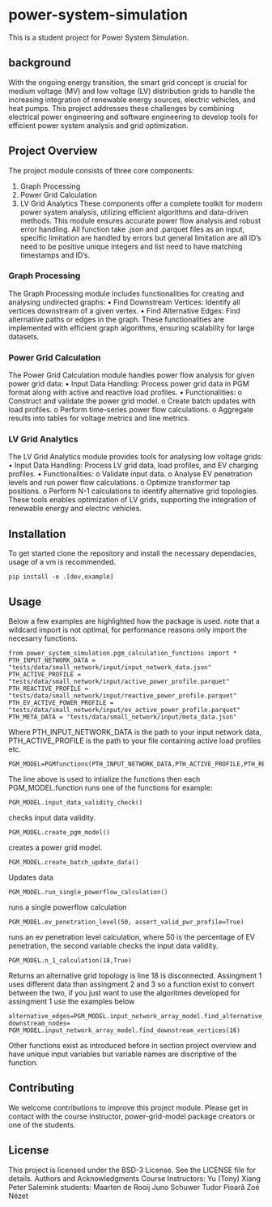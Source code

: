 # power-system-simulation
This is a student project for Power System Simulation.

## background
With the ongoing energy transition, the smart grid concept is crucial for medium voltage (MV) and low voltage (LV) distribution grids to handle the increasing integration of renewable energy sources, electric vehicles, and heat pumps. This project addresses these challenges by combining electrical power engineering and software engineering to develop tools for efficient power system analysis and grid optimization.
## Project Overview
The project module consists of three core components:
1.	Graph Processing
2.	Power Grid Calculation
3.	LV Grid Analytics
These components offer a complete toolkit for modern power system analysis, utilizing efficient algorithms and data-driven methods. This module ensures accurate power flow analysis and robust error handling. All function take .json and .parquet files as an input, specific limitation are handled by errors but general limitation are all ID’s need to be positive unique integers and list need to have matching timestamps and ID’s.
### Graph Processing
The Graph Processing module includes functionalities for creating and analysing undirected graphs:
•	Find Downstream Vertices: Identify all vertices downstream of a given vertex.
•	Find Alternative Edges: Find alternative paths or edges in the graph.
These functionalities are implemented with efficient graph algorithms, ensuring scalability for large datasets.
### Power Grid Calculation
The Power Grid Calculation module handles power flow analysis for given power grid data:
•	Input Data Handling: Process power grid data in PGM format along with active and reactive load profiles.
•	Functionalities:
o	Construct and validate the power grid model.
o	Create batch updates with load profiles.
o	Perform time-series power flow calculations.
o	Aggregate results into tables for voltage metrics and line metrics.
### LV Grid Analytics
The LV Grid Analytics module provides tools for analysing low voltage grids:
•	Input Data Handling: Process LV grid data, load profiles, and EV charging profiles.
•	Functionalities:
o	Validate input data.
o	Analyse EV penetration levels and run power flow calculations.
o	Optimize transformer tap positions.
o	Perform N-1 calculations to identify alternative grid topologies.
These tools enables optimization of LV grids, supporting the integration of renewable energy and electric vehicles.

## Installation
To get started clone the repository and install the necessary dependacies, usage of a vm is recommended.
```shell
pip install -e .[dev,example]
```

## Usage
Below a few examples are highlighted how the package is used. note that a wildcard import is not optimal, for performance reasons only import the necesarry functions.
```shell
from power_system_simulation.pgm_calculation_functions import *
PTH_INPUT_NETWORK_DATA = "tests/data/small_network/input/input_network_data.json"
PTH_ACTIVE_PROFILE = "tests/data/small_network/input/active_power_profile.parquet"
PTH_REACTIVE_PROFILE = "tests/data/small_network/input/reactive_power_profile.parquet"
PTH_EV_ACTIVE_POWER_PROFILE = "tests/data/small_network/input/ev_active_power_profile.parquet"
PTH_META_DATA = "tests/data/small_network/input/meta_data.json"
```
Where PTH_INPUT_NETWORK_DATA is the path to your input network data, PTH_ACTIVE_PROFILE is the path to your file containing active load profiles etc.
```shell
PGM_MODEL=PGMfunctions(PTH_INPUT_NETWORK_DATA,PTH_ACTIVE_PROFILE,PTH_REACTIVE_PROFILE,PTH_EV_ACTIVE_POWER_PROFILE,PTH_META_DATA)
```
The line above is used to intialize the functions then each PGM_MODEL.function runs one of the functions for example:
```shell
PGM_MODEL.input_data_validity_check()
```
checks input data validity.
```shell
PGM_MODEL.create_pgm_model()
```
creates a power grid model.
```shell
PGM_MODEL.create_batch_update_data()
```
Updates data
```shell
PGM_MODEL.run_single_powerflow_calculation()
```
runs a single powerflow calculation
```shell
PGM_MODEL.ev_penetration_level(50, assert_valid_pwr_profile=True)
```
runs an ev penetration level calculation, where 50 is the percentage of EV penetration, the second variable checks the input data validity.
```shell
PGM_MODEL.n_1_calculation(18,True)
``` 
Returns an alternative grid topology is line 18 is disconnected. Assingment 1 uses different data than assingment 2 and 3 so a function exist to convert between the two, if you just want to use the algoritmes developed for assingment 1 use the examples below
```shell
alternative_edges=PGM_MODEL.input_network_array_model.find_alternative_edges(18)
downstream_nodes= PGM_MODEL.input_network_array_model.find_downstream_vertices(16)
```
Other functions exist as introduced before in section project overview and have unique input variables but variable names are discriptive of the function.

## Contributing
We welcome contributions to improve this project module. Please get in contact with the course instructor, power-grid-model package creators or one of the students.

## License
This project is licensed under the BSD-3 License. See the LICENSE file for details.
Authors and Acknowledgments
Course Instructors: 
Yu (Tony) Xiang
Peter Salemink
students: 
Maarten de Rooij 
Juno Schuwer
Tudor Pioarǎ
Zoé Nézet 